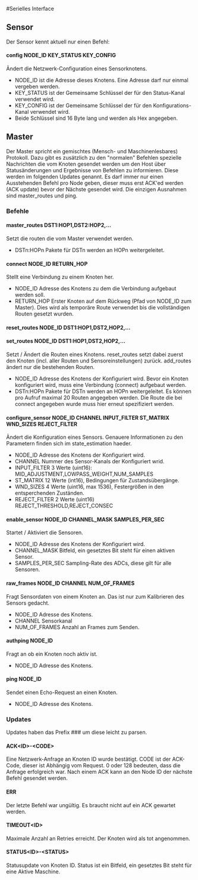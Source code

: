 #Serielles Interface
## Sensor
Der Sensor kennt aktuell nur einen Befehl:
#### config NODE\_ID KEY\_STATUS KEY\_CONFIG
Ändert die Netzwerk-Configuration eines Sensorknotens.
* NODE\_ID ist die Adresse dieses Knotens. Eine Adresse darf nur einmal vergeben werden.
* KEY\_STATUS ist der Gemeinsame Schlüssel der für den Status-Kanal verwendet wird.
* KEY\_CONFIG ist der Gemeinsame Schlüssel der für den Konfigurations-Kanal verwendet wird.
* Beide Schlüssel sind 16 Byte lang und werden als Hex angegeben.

## Master
Der Master spricht ein gemischtes (Mensch- und Maschinenlesbares) Protokoll. Dazu gibt es zusätzlich zu den "normalen" Befehlen spezielle Nachrichten die vom Knoten gesendet werden um den Host über Statusänderungen und Ergebnisse von Befehlen zu informieren. Diese werden im folgenden Updates genannt. Es darf immer nur einen Ausstehenden Befehl pro Node geben, dieser muss erst ACK'ed werden (ACK update) bevor der Nächste gesendet wird. Die einzigen Ausnahmen sind master\_routes und ping.

### Befehle
#### master\_routes DST1:HOP1,DST2:HOP2,...
Setzt die routen die vom Master verwendet werden.
* DSTn:HOPn Pakete für DSTn werden an HOPn weitergeleitet.

#### connect NODE\_ID RETURN\_HOP
Stellt eine Verbindung zu einem Knoten her.
* NODE\_ID Adresse des Knotens zu dem die Verbindung aufgebaut werden soll.
* RETURN\_HOP Erster Knoten auf dem Rückweg (Pfad von NODE\_ID zum Master). Dies wird als temporäre Route verwendet bis die vollständigen Routen gesetzt wurden.

#### reset\_routes NODE\_ID DST1:HOP1,DST2,HOP2,...
#### set\_routes NODE\_ID DST1:HOP1,DST2,HOP2,...
Setzt / Ändert die Routen eines Knotens. reset\_routes setzt dabei zuerst den Knoten (incl. aller Routen und Sensoreinstellungen) zurück. add\_routes ändert nur die bestehenden Routen.
* NODE\_ID Adresse des Knotens der Konfiguriert wird. Bevor ein Knoten konfiguriert wird, muss eine Verbindung (connect) aufgebaut werden.
* DSTn:HOPn Pakete für DSTn werden an HOPn weitergeleitet. Es können pro Aufruf maximal 20 Routen angegeben werden.
Die Route die bei connect angegeben wurde muss hier erneut spezifiziert werden.

#### configure\_sensor NODE\_ID CHANNEL INPUT\_FILTER ST\_MATRIX WND\_SIZES REJECT\_FILTER
Ändert die Konfiguration eines Sensors. Genauere Informationen zu den Parametern finden sich im state_estimation haeder.
* NODE\_ID Adresse des Knotens der Konfiguriert wird.
* CHANNEL Nummer des Sensor-Kanals der Konfiguriert wrid.
* INPUT\_FILTER 3 Werte (uint16): MID\_ADJUSTMENT,LOWPASS\_WEIGHT,NUM\_SAMPLES
* ST\_MATRIX 12 Werte (int16), Bedingungen für Zustandsübergänge.
* WND\_SIZES 4 Werte (uint16, max 1536), Festergrößen in den entsperchenden Zuständen.
* REJECT\_FILTER 2 Werte (uint16) REJECT\_THRESHOLD,REJECT\_CONSEC

#### enable\_sensor NODE\_ID CHANNEL\_MASK SAMPLES\_PER\_SEC
Startet / Aktiviert die Sensoren.
* NODE\_ID Adresse des Knotens der Konfiguriert wird.
* CHANNEL\_MASK Bitfeld, ein gesetztes Bit steht für einen aktiven Sensor.
* SAMPLES\_PER\_SEC Sampling-Rate des ADCs, diese gilt für alle Sensoren.

#### raw\_frames NODE\_ID CHANNEL NUM\_OF\_FRAMES
Fragt Sensordaten von einem Knoten an. Das ist nur zum Kalibrieren des Sensors gedacht.
* NODE\_ID Adresse des Knotens.
* CHANNEL Sensorkanal
* NUM\_OF\_FRAMES Anzahl an Frames zum Senden.

#### authping NODE\_ID
Fragt an ob ein Knoten noch aktiv ist.
* NODE\_ID Adresse des Knotens.

#### ping NODE\_ID
Sendet einen Echo-Request an einen Knoten.
* NODE\_ID Adresse des Knotens.

### Updates
Updates haben das Prefix ### um diese leicht zu parsen.
#### ACK\<ID\>-\<CODE\>
Eine Netzwerk-Anfrage an Knoten ID wurde bestätigt. CODE ist der ACK-Code, dieser ist Abhängig vom Request. 0 oder 128 bedeuten, dass die Anfrage erfolgreich war.
Nach einem ACK kann an den Node ID der nächste Befehl gesendet werden.
#### ERR
Der letzte Befehl war ungültig. Es braucht nicht auf ein ACK gewartet werden.
#### TIMEOUT\<ID\>
Maximale Anzahl an Retries erreicht. Der Knoten wird als tot angenommen.
#### STATUS\<ID\>-\<STATUS\>
Statusupdate von Knoten ID. Status ist ein Bitfeld, ein gesetztes Bit steht für eine Aktive Maschine.
